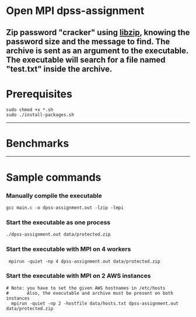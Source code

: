 # Open MPI dpss-assignment
Zip password "cracker" using [libzip](https://libzip.org/), knowing the password size and the message to find.
The archive is sent as an argument to the executable.
The executable will search for a file named "test.txt" inside the archive.
---
# Prerequisites
```shell
sudo chmod +x *.sh
sudo ./install-packages.sh
```
---
# Benchmarks

---
# Sample commands
### Manually compile the executable
```shell
gcc main.c -o dpss-assignment.out -lzip -lmpi
```
### Start the executable as one process
```shell
./dpss-assignment.out data/protected.zip
```
### Start the executable with MPI on 4 workers
```shell
 mpirun -quiet -np 4 dpss-assignment.out data/protected.zip
````
### Start the executable with MPI on 2 AWS instances
```shell
# Note: you have to set the given AWS hostnames in /etc/hosts
#       Also, the executable and archive must be present on both instances
  mpirun -quiet -np 2 -hostfile data/hosts.txt dpss-assignment.out data/protected.zip
```